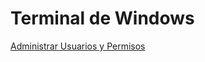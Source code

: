 # Terminal de Windows

[Administrar Usuarios y Permisos](../Windows/Administrar_Usuarios_y_Permisos.html) 
